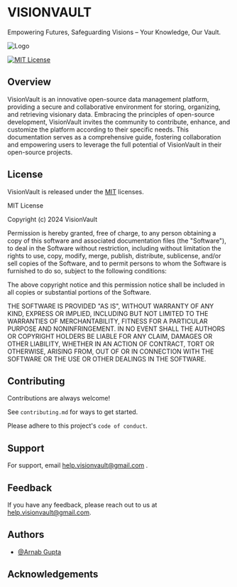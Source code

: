 
# VISIONVAULT
Empowering Futures, Safeguarding Visions – Your Knowledge, Our Vault.



![Logo]([https://drive.google.com/file/d/1X7ZGFtD1dqehqEH5AO_zjjkZJwCqOU8i/view?usp=drive_link](https://res.cloudinary.com/dhv9ayxwl/image/upload/v1706198164/t6dmjkp1z9xwn86f38rj.jpg))


[![MIT License](https://img.shields.io/badge/License-MIT-green.svg)](https://choosealicense.com/licenses/mit/)


## Overview

VisionVault is an innovative open-source data management platform, providing a secure 
and collaborative environment for storing, organizing, and retrieving visionary data. 
Embracing the principles of open-source development, VisionVault invites the 
community to contribute, enhance, and customize the platform according to their 
specific needs. This documentation serves as a comprehensive guide, fostering 
collaboration and empowering users to leverage the full potential of VisionVault in their 
open-source projects.
## License


VisionVault is released under the [MIT](https://choosealicense.com/licenses/mit/) licenses.

MIT License

Copyright (c) 2024 VisionVault

Permission is hereby granted, free of charge, to any person obtaining a copy
of this software and associated documentation files (the "Software"), to deal
in the Software without restriction, including without limitation the rights
to use, copy, modify, merge, publish, distribute, sublicense, and/or sell
copies of the Software, and to permit persons to whom the Software is
furnished to do so, subject to the following conditions:

The above copyright notice and this permission notice shall be included in all
copies or substantial portions of the Software.

THE SOFTWARE IS PROVIDED "AS IS", WITHOUT WARRANTY OF ANY KIND, EXPRESS OR
IMPLIED, INCLUDING BUT NOT LIMITED TO THE WARRANTIES OF MERCHANTABILITY,
FITNESS FOR A PARTICULAR PURPOSE AND NONINFRINGEMENT. IN NO EVENT SHALL THE
AUTHORS OR COPYRIGHT HOLDERS BE LIABLE FOR ANY CLAIM, DAMAGES OR OTHER
LIABILITY, WHETHER IN AN ACTION OF CONTRACT, TORT OR OTHERWISE, ARISING FROM,
OUT OF OR IN CONNECTION WITH THE SOFTWARE OR THE USE OR OTHER DEALINGS IN THE
SOFTWARE.


## Contributing

Contributions are always welcome!

See `contributing.md` for ways to get started.

Please adhere to this project's `code of conduct`.


## Support

For support, email  help.visionvault@gmail.com .


## Feedback

If you have any feedback, please reach out to us at help.visionvault@gmail.com.


## Authors

- [@Arnab Gupta](https://github.com/itz-ivision)


## Acknowledgements



